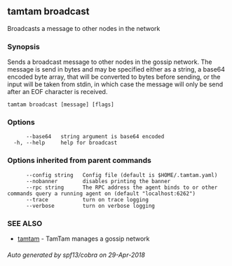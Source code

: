 ## tamtam broadcast

Broadcasts a message to other nodes in the network

### Synopsis

Sends a broadcast message to other nodes in the gossip network.
The message is send in bytes and may be specified either as a string, a base64 encoded
byte array, that will be converted to bytes before sending, or the input will be taken from
stdin, in which case the message will only be send after an EOF character is received.

```
tamtam broadcast [message] [flags]
```

### Options

```
      --base64   string argument is base64 encoded
  -h, --help     help for broadcast
```

### Options inherited from parent commands

```
      --config string   Config file (default is $HOME/.tamtam.yaml)
      --nobanner        disables printing the banner
      --rpc string      The RPC address the agent binds to or other commands query a running agent on (default "localhost:6262")
      --trace           turn on trace logging
      --verbose         turn on verbose logging
```

### SEE ALSO

* [tamtam](tamtam.md)	 - TamTam manages a gossip network

###### Auto generated by spf13/cobra on 29-Apr-2018

